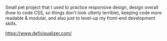 Small pet project that I used to practice responsive design, design overall (how to code CSS, so things don't look utterly terrible), keeping code more readable & modular, and also just to level-up my front-end development skills.

https://www.defivisualizer.com/

